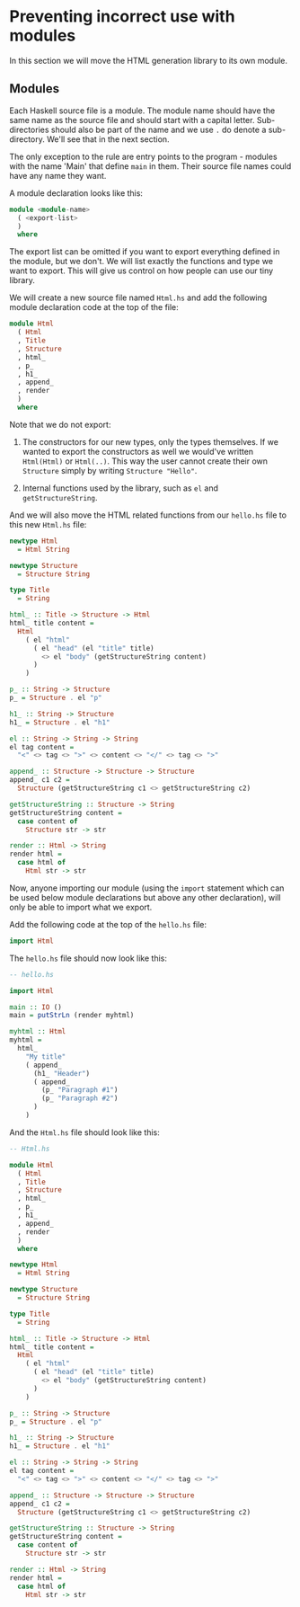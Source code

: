 # Preventing incorrect use with modules

In this section we will move the HTML generation library to its own module.

## Modules

Each Haskell source file is a module. The module name should have the
same name as the source file and should start with a capital
letter. Sub-directories should also be part of the name and we use `.`
do denote a sub-directory. We'll see that in the next section.

The only exception to the rule are entry points to the program -
modules with the name 'Main' that define `main` in them. Their source
file names could have any name they want.

A module declaration looks like this:

```hs
module <module-name>
  ( <export-list>
  )
  where
```

The export list can be omitted if you want to export everything
defined in the module, but we don't. We will list exactly the
functions and type we want to export. This will give us control
on how people can use our tiny library.

We will create a new source file named `Html.hs` and add the following
module declaration code at the top of the file:

```hs
module Html
  ( Html
  , Title
  , Structure
  , html_
  , p_
  , h1_
  , append_
  , render
  )
  where
```

Note that we do not export:

1. The constructors for our new types, only the types themselves.
   If we wanted to export the constructors as well we would've written
   `Html(Html)` or `Html(..)`. This way the user cannot create their own
   `Structure` simply by writing `Structure "Hello"`.

2. Internal functions used by the library, such as `el` and `getStructureString`.

And we will also move the HTML related functions from our `hello.hs` file
to this new `Html.hs` file:

```hs
newtype Html
  = Html String

newtype Structure
  = Structure String

type Title
  = String

html_ :: Title -> Structure -> Html
html_ title content =
  Html
    ( el "html"
      ( el "head" (el "title" title)
        <> el "body" (getStructureString content)
      )
    )

p_ :: String -> Structure
p_ = Structure . el "p"

h1_ :: String -> Structure
h1_ = Structure . el "h1"

el :: String -> String -> String
el tag content =
  "<" <> tag <> ">" <> content <> "</" <> tag <> ">"

append_ :: Structure -> Structure -> Structure
append_ c1 c2 =
  Structure (getStructureString c1 <> getStructureString c2)

getStructureString :: Structure -> String
getStructureString content =
  case content of
    Structure str -> str

render :: Html -> String
render html =
  case html of
    Html str -> str
```

Now, anyone importing our module (using the `import` statement which
can be used below module declarations but above any other
declaration), will only be able to import what we export.

Add the following code at the top of the `hello.hs` file:

```hs
import Html
```

The `hello.hs` file should now look like this:

```hs
-- hello.hs

import Html

main :: IO ()
main = putStrLn (render myhtml)

myhtml :: Html
myhtml =
  html_
    "My title"
    ( append_
      (h1_ "Header")
      ( append_
        (p_ "Paragraph #1")
        (p_ "Paragraph #2")
      )
    )
```

And the `Html.hs` file should look like this:

```hs
-- Html.hs

module Html
  ( Html
  , Title
  , Structure
  , html_
  , p_
  , h1_
  , append_
  , render
  )
  where

newtype Html
  = Html String

newtype Structure
  = Structure String

type Title
  = String

html_ :: Title -> Structure -> Html
html_ title content =
  Html
    ( el "html"
      ( el "head" (el "title" title)
        <> el "body" (getStructureString content)
      )
    )

p_ :: String -> Structure
p_ = Structure . el "p"

h1_ :: String -> Structure
h1_ = Structure . el "h1"

el :: String -> String -> String
el tag content =
  "<" <> tag <> ">" <> content <> "</" <> tag <> ">"

append_ :: Structure -> Structure -> Structure
append_ c1 c2 =
  Structure (getStructureString c1 <> getStructureString c2)

getStructureString :: Structure -> String
getStructureString content =
  case content of
    Structure str -> str

render :: Html -> String
render html =
  case html of
    Html str -> str
```
